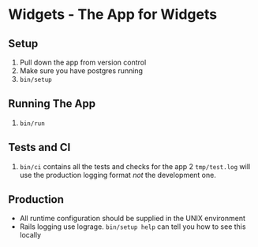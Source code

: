 <!--README.md-->
# Widgets - The App for Widgets

## Setup 

1. Pull down the app from version control
2. Make sure you have postgres running
3. `bin/setup`

## Running The App

1. `bin/run`

## Tests and CI

1. `bin/ci` contains all the tests and checks for the app
2 `tmp/test.log` will use the production logging format *not* the development one.

## Production

* All runtime configuration should be supplied in the UNIX environment
* Rails logging use lograge. `bin/setup help` can tell you how to see this locally

